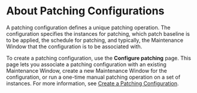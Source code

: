 # About Patching Configurations<a name="about-patching-configurations"></a>

A patching configuration defines a unique patching operation\. The configuration specifies the instances for patching, which patch baseline is to be applied, the schedule for patching, and typically, the Maintenance Window that the configuration is to be associated with\. 

To create a patching configuration, use the **Configure patching** page\. This page lets you associate a patching configuration with an existing Maintenance Window, create a new Maintenance Window for the configuration, or run a one\-time manual patching operation on a set of instances\. For more information, see [Create a Patching Configuration](create-patching-configuration.md)\.